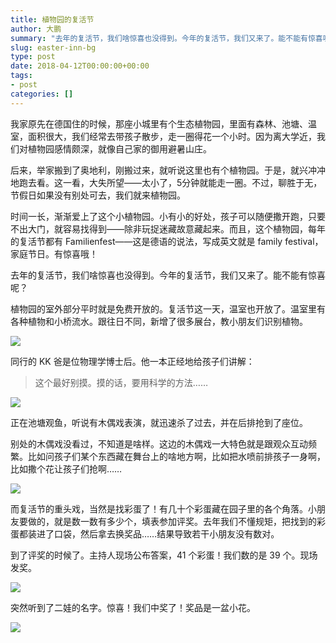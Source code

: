 ```yaml
---
title: 植物园的复活节
author: 大鹏
summary: "去年的复活节，我们啥惊喜也没得到。今年的复活节，我们又来了。能不能有惊喜呢？"
slug: easter-inn-bg
type: post
date: 2018-04-12T00:00:00+00:00
tags:
- post
categories: []
---
```


我家原先在德国住的时候，那座小城里有个生态植物园，里面有森林、池塘、温室，面积很大，我们经常去带孩子散步，走一圈得花一个小时。因为离大学近，我们对植物园感情颇深，就像自己家的御用避暑山庄。

后来，举家搬到了奥地利，刚搬过来，就听说这里也有个植物园。于是，就兴冲冲地跑去看。这一看，大失所望——太小了，5分钟就能走一圈。不过，聊胜于无，节假日如果没有别处可去，我们就来植物园。

时间一长，渐渐爱上了这个小植物园。小有小的好处，孩子可以随便撒开跑，只要不出大门，就容易找得到——除非玩捉迷藏故意藏起来。而且，这个植物园，每年的复活节都有  Familienfest——这是德语的说法，写成英文就是 family festival，家庭节日。有惊喜哦！

去年的复活节，我们啥惊喜也没得到。今年的复活节，我们又来了。能不能有惊喜呢？

植物园的室外部分平时就是免费开放的。复活节这一天，温室也开放了。温室里有各种植物和小桥流水。跟往日不同，新增了很多展台，教小朋友们识别植物。


![](https://github.com/pzhaonet/keller/raw/master/figdapeng/i2018-04-12-2.jpg)

同行的 KK 爸是位物理学博士后。他一本正经地给孩子们讲解：

> 这个最好别摸。摸的话，要用科学的方法……

![](https://github.com/pzhaonet/keller/raw/master/figdapeng/i2018-04-12-3.jpg)

正在池塘观鱼，听说有木偶戏表演，就迅速杀了过去，并在后排抢到了座位。

别处的木偶戏没看过，不知道是啥样。这边的木偶戏一大特色就是跟观众互动频繁。比如问孩子们某个东西藏在舞台上的啥地方啊，比如把水喷前排孩子一身啊，比如撒个花让孩子们抢啊……

![](https://github.com/pzhaonet/keller/raw/master/figdapeng/i2018-04-12-1.jpg)

而复活节的重头戏，当然是找彩蛋了！有几十个彩蛋藏在园子里的各个角落。小朋友要做的，就是数一数有多少个，填表参加评奖。去年我们不懂规矩，把找到的彩蛋都装进了口袋，然后拿去换奖品……结果导致若干小朋友没有数对。

到了评奖的时候了。主持人现场公布答案，41 个彩蛋！我们数的是 39 个。现场发奖。

![](https://github.com/pzhaonet/keller/raw/master/figdapeng/i2018-04-12-4.jpg)

突然听到了二娃的名字。惊喜！我们中奖了！奖品是一盆小花。

![](https://github.com/pzhaonet/keller/raw/master/figdapeng/i2018-04-12-5.jpg)